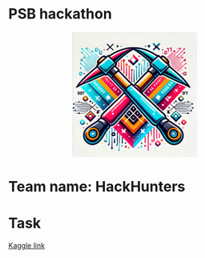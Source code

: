 # PSB hackathon
<p align="center">
<img src="https://github.com/AndrewsCollider/PSB_hackathon/blob/main/Team_logo.png" width="250" height="250" class="center">

  # Team name: HackHunters
</p>

# Task 

[Kaggle link](https://www.kaggle.com/competitions/school-of-quants-hackathon-2024/leaderboard)

